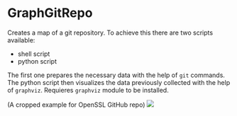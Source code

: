 # GraphGitRepo

Creates a map of a git repository. To achieve this there are two scripts available:

* shell script 
* python script

The first one prepares the necessary data with the help of `git` commands. The python script then visualizes the data previously collected with the help of `graphviz`. Requieres `graphviz` module to be installed.   

(A cropped example for OpenSSL GitHub repo)
<img src="https://i.imgur.com/MzKt92z.jpg" />
